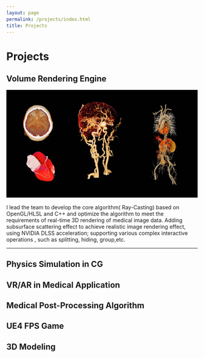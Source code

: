 ```yaml
---
layout: page
permalink: /projects/index.html
title: Projects
---
```


# Projects

## Volume Rendering Engine

![imageVolumerendering](images/volumerendering.jpg)



I lead the team to develop the core algorithm( Ray-Casting) based on OpenGL/HLSL and C++ and optimize the algorithm to meet the requirements of real-time 3D rendering of medical image data. Adding subsurface scattering effect to achieve realistic image rendering effect, using NVIDIA DLSS acceleration; supporting various complex interactive operations , such as splitting, hiding, group,etc.

---

##  Physics Simulation in CG



## VR/AR in Medical Application



## Medical Post-Processing Algorithm



## UE4 FPS Game



## 3D Modeling





